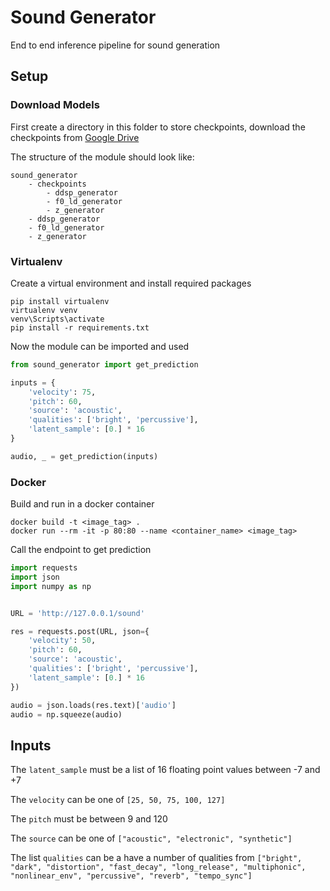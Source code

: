 # Sound Generator

End to end inference pipeline for sound generation

## Setup

### Download Models

First create a directory in this folder to store checkpoints, download the checkpoints from [Google Drive](https://drive.google.com/drive/folders/1mH8Pqgwxb6nJsx_mCnD9dMBO8qlrmwUq?usp=sharing)

The structure of the module should look like:

```text
sound_generator
    - checkpoints
        - ddsp_generator
        - f0_ld_generator
        - z_generator
    - ddsp_generator
    - f0_ld_generator
    - z_generator
```

### Virtualenv

Create a virtual environment and install required packages

```commandline
pip install virtualenv
virtualenv venv
venv\Scripts\activate
pip install -r requirements.txt
```

Now the module can be imported and used

```python
from sound_generator import get_prediction

inputs = {
    'velocity': 75,
    'pitch': 60,
    'source': 'acoustic',
    'qualities': ['bright', 'percussive'],
    'latent_sample': [0.] * 16
}

audio, _ = get_prediction(inputs)
```

### Docker

Build and run in a docker container

```commandline
docker build -t <image_tag> .
docker run --rm -it -p 80:80 --name <container_name> <image_tag>
```

Call the endpoint to get prediction

```python
import requests
import json
import numpy as np


URL = 'http://127.0.0.1/sound'

res = requests.post(URL, json={
    'velocity': 50,
    'pitch': 60,
    'source': 'acoustic',
    'qualities': ['bright', 'percussive'],
    'latent_sample': [0.] * 16
})

audio = json.loads(res.text)['audio']
audio = np.squeeze(audio)
```

## Inputs

The `latent_sample` must be a list of 16 floating point values between -7 and +7

The `velocity` can be one of `[25, 50, 75, 100, 127]`

The `pitch` must be between 9 and 120

The `source` can be one of `["acoustic", "electronic", "synthetic"]`

The list `qualities` can be a have a number of qualities from `["bright", "dark", "distortion", "fast_decay", "long_release",
"multiphonic", "nonlinear_env", "percussive", "reverb", "tempo_sync"]`
